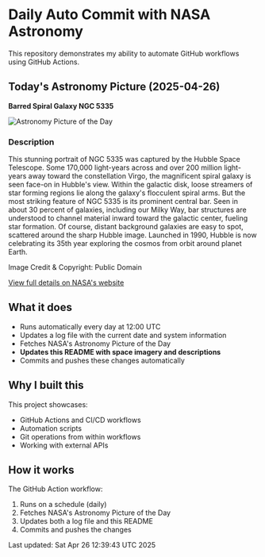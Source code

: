 # Daily Auto Commit with NASA Astronomy
This repository demonstrates my ability to automate GitHub workflows using GitHub Actions.

## Today's Astronomy Picture (2025-04-26)
**Barred Spiral Galaxy NGC 5335**

![Astronomy Picture of the Day](https://apod.nasa.gov/apod/image/2504/NGC5335heic2505_1024.jpg)

### Description
This stunning portrait of NGC 5335 was captured by the Hubble Space Telescope.  Some 170,000 light-years across and over 200 million light-years away toward the constellation Virgo, the magnificent spiral galaxy is seen face-on in Hubble's view. Within the galactic disk, loose streamers of star forming regions lie along the galaxy's flocculent spiral arms. But the most striking feature of NGC 5335 is its prominent central bar. Seen in about 30 percent of galaxies, including our Milky Way, bar structures are understood to channel material inward toward the galactic center, fueling star formation. Of course, distant background galaxies are easy to spot, scattered around the sharp Hubble image. Launched in 1990, Hubble is now celebrating its 35th year exploring the cosmos from orbit around planet Earth.

Image Credit & Copyright: Public Domain

[View full details on NASA's website](https://apod.nasa.gov/apod/astropix.html)

## What it does
- Runs automatically every day at 12:00 UTC
- Updates a log file with the current date and system information
- Fetches NASA's Astronomy Picture of the Day
- **Updates this README with space imagery and descriptions**
- Commits and pushes these changes automatically

## Why I built this
This project showcases:
- GitHub Actions and CI/CD workflows
- Automation scripts
- Git operations from within workflows
- Working with external APIs

## How it works
The GitHub Action workflow:
1. Runs on a schedule (daily)
2. Fetches NASA's Astronomy Picture of the Day
3. Updates both a log file and this README
4. Commits and pushes the changes

Last updated: Sat Apr 26 12:39:43 UTC 2025
